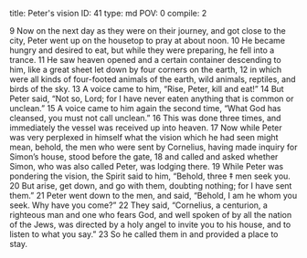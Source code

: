 title:          Peter's vision
ID:             41
type:           md
POV:            0
compile:        2


9 Now on the next day as they were on their journey, and got close to the city, Peter went up on the housetop to pray at about noon. 10 He became hungry and desired to eat, but while they were preparing, he fell into a trance. 11 He saw heaven opened and a certain container descending to him, like a great sheet let down by four corners on the earth, 12 in which were all kinds of four-footed animals of the earth, wild animals, reptiles, and birds of the sky. 13 A voice came to him, “Rise, Peter, kill and eat!”
14 But Peter said, “Not so, Lord; for I have never eaten anything that is common or unclean.”
15 A voice came to him again the second time, “What God has cleansed, you must not call unclean.” 16 This was done three times, and immediately the vessel was received up into heaven. 17 Now while Peter was very perplexed in himself what the vision which he had seen might mean, behold, the men who were sent by Cornelius, having made inquiry for Simon’s house, stood before the gate, 18 and called and asked whether Simon, who was also called Peter, was lodging there. 19 While Peter was pondering the vision, the Spirit said to him, “Behold, three ‡ men seek you. 20 But arise, get down, and go with them, doubting nothing; for I have sent them.”
21 Peter went down to the men, and said, “Behold, I am he whom you seek. Why have you come?”
22 They said, “Cornelius, a centurion, a righteous man and one who fears God, and well spoken of by all the nation of the Jews, was directed by a holy angel to invite you to his house, and to listen to what you say.” 23 So he called them in and provided a place to stay.